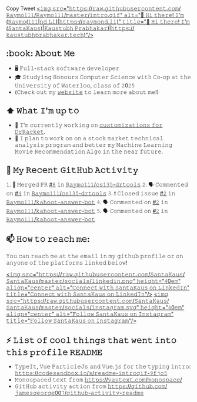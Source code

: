 Copy Tweet
[<𝚒𝚖𝚐 𝚜𝚛𝚌="𝚑𝚝𝚝𝚙𝚜://𝚛𝚊𝚠.𝚐𝚒𝚝𝚑𝚞𝚋𝚞𝚜𝚎𝚛𝚌𝚘𝚗𝚝𝚎𝚗𝚝.𝚌𝚘𝚖/𝚁𝚊𝚢𝚖𝚘𝟷𝟷𝟷/𝚁𝚊𝚢𝚖𝚘𝟷𝟷𝟷/𝚖𝚊𝚜𝚝𝚎𝚛/𝚒𝚗𝚝𝚛𝚘.𝚐𝚒𝚏" 𝚊𝚕𝚝="👋 𝙷𝚒 𝚝𝚑𝚎𝚛𝚎! 𝙸'𝚖 (𝚁𝚊𝚢𝚖𝚘(𝟷𝟷𝟷|𝚗𝚍 𝙻𝚒)|𝚑𝚝𝚝𝚙𝚜://𝚛𝚊𝚢𝚖𝚘𝚗𝚍.𝚕𝚒)" 𝚝𝚒𝚝𝚕𝚎="👋 𝙷𝚒 𝚝𝚑𝚎𝚛𝚎! 𝙸'𝚖 (𝚂𝚊𝚗𝚝𝚊𝙺𝚊𝚞𝚜(|𝙺𝚊𝚞𝚜𝚝𝚞𝚋𝚑 𝙿𝚛𝚊𝚋𝚑𝚊𝚔𝚊𝚛)|𝚑𝚝𝚝𝚙𝚜://𝚔𝚊𝚞𝚜𝚝𝚞𝚋𝚑𝚙𝚛𝚊𝚋𝚑𝚊𝚔𝚊𝚛.𝚝𝚎𝚌𝚑)"/>](𝚑𝚝𝚝𝚙𝚜://𝚔𝚊𝚞𝚜𝚝𝚞𝚋𝚑𝚙𝚛𝚊𝚋𝚑𝚊𝚔𝚊𝚛.𝚝𝚎𝚌𝚑/)

<!--
**𝚂𝚊𝚗𝚝𝚊𝙺𝚊𝚞𝚜/𝚂𝚊𝚗𝚝𝚊𝙺𝚊𝚞𝚜** 𝚒𝚜 𝚊 ✨ _𝚜𝚙𝚎𝚌𝚒𝚊𝚕_ ✨ 𝚛𝚎𝚙𝚘𝚜𝚒𝚝𝚘𝚛𝚢 𝚋𝚎𝚌𝚊𝚞𝚜𝚎 𝚒𝚝𝚜 `𝚁𝙴𝙰𝙳𝙼𝙴.𝚖𝚍` (𝚝𝚑𝚒𝚜 𝚏𝚒𝚕𝚎) 𝚊𝚙𝚙𝚎𝚊𝚛𝚜 𝚘𝚗 𝚢𝚘𝚞𝚛 𝙶𝚒𝚝𝙷𝚞𝚋 𝚙𝚛𝚘𝚏𝚒𝚕𝚎.

𝙷𝚎𝚛𝚎 𝚊𝚛𝚎 𝚜𝚘𝚖𝚎 𝚒𝚍𝚎𝚊𝚜 𝚝𝚘 𝚐𝚎𝚝 𝚢𝚘𝚞 𝚜𝚝𝚊𝚛𝚝𝚎𝚍:

- 🔭 𝙸’𝚖 𝚌𝚞𝚛𝚛𝚎𝚗𝚝𝚕𝚢 𝚠𝚘𝚛𝚔𝚒𝚗𝚐 𝚘𝚗 ...
- 🌱 𝙸’𝚖 𝚌𝚞𝚛𝚛𝚎𝚗𝚝𝚕𝚢 𝚕𝚎𝚊𝚛𝚗𝚒𝚗𝚐 ...
- 👯 𝙸’𝚖 𝚕𝚘𝚘𝚔𝚒𝚗𝚐 𝚝𝚘 𝚌𝚘𝚕𝚕𝚊𝚋𝚘𝚛𝚊𝚝𝚎 𝚘𝚗 ...
- 🤔 𝙸’𝚖 𝚕𝚘𝚘𝚔𝚒𝚗𝚐 𝚏𝚘𝚛 𝚑𝚎𝚕𝚙 𝚠𝚒𝚝𝚑 ...
- 💬 𝙰𝚜𝚔 𝚖𝚎 𝚊𝚋𝚘𝚞𝚝 ...
- 📫 𝙷𝚘𝚠 𝚝𝚘 𝚛𝚎𝚊𝚌𝚑 𝚖𝚎: ...
- 😄 𝙿𝚛𝚘𝚗𝚘𝚞𝚗𝚜: ...
- ⚡ 𝙵𝚞𝚗 𝚏𝚊𝚌𝚝: ...
-->

## :𝚋𝚘𝚘𝚔: 𝙰𝚋𝚘𝚞𝚝 𝙼𝚎
- 🖥 𝙵𝚞𝚕𝚕-𝚜𝚝𝚊𝚌𝚔 𝚜𝚘𝚏𝚝𝚠𝚊𝚛𝚎 𝚍𝚎𝚟𝚎𝚕𝚘𝚙𝚎𝚛
- 🎓 𝚂𝚝𝚞𝚍𝚢𝚒𝚗𝚐 𝙷𝚘𝚗𝚘𝚞𝚛𝚜 𝙲𝚘𝚖𝚙𝚞𝚝𝚎𝚛 𝚂𝚌𝚒𝚎𝚗𝚌𝚎 𝚠𝚒𝚝𝚑 𝙲𝚘-𝚘𝚙 𝚊𝚝 𝚝𝚑𝚎 𝚄𝚗𝚒𝚟𝚎𝚛𝚜𝚒𝚝𝚢 𝚘𝚏 𝚆𝚊𝚝𝚎𝚛𝚕𝚘𝚘, 𝚌𝚕𝚊𝚜𝚜 𝚘𝚏 𝟸0𝟸𝟻
- (𝙲𝚑𝚎𝚌𝚔 𝚘𝚞𝚝 𝚖𝚢 [𝚠𝚎𝚋𝚜𝚒𝚝𝚎](𝚑𝚝𝚝𝚙𝚜://𝚔𝚊𝚞𝚜𝚝𝚞𝚋𝚑𝚙𝚛𝚊𝚋𝚑𝚊𝚔𝚊𝚛.𝚝𝚎𝚌𝚑/) 𝚝𝚘 𝚕𝚎𝚊𝚛𝚗 𝚖𝚘𝚛𝚎 𝚊𝚋𝚘𝚞𝚝 𝚖𝚎!)

## ⬆ 𝚆𝚑𝚊𝚝 𝙸'𝚖 𝚞𝚙 𝚝𝚘
- 🔨 𝙸’𝚖 𝚌𝚞𝚛𝚛𝚎𝚗𝚝𝚕𝚢 𝚠𝚘𝚛𝚔𝚒𝚗𝚐 𝚘𝚗 [𝚌𝚞𝚜𝚝𝚘𝚖𝚒𝚣𝚊𝚝𝚒𝚘𝚗𝚜 𝚏𝚘𝚛 𝙳𝚛𝚁𝚊𝚌𝚔𝚎𝚝](𝚑𝚝𝚝𝚙𝚜://𝚌𝚜𝟷𝟹𝟻.𝚖𝚕).
- 🎯 𝙸 𝚙𝚕𝚊𝚗 𝚝𝚘 𝚠𝚘𝚛𝚔 𝚘𝚗 𝚘𝚗 𝚊 𝚜𝚝𝚘𝚌𝚔 𝚖𝚊𝚛𝚔𝚎𝚝 𝚝𝚎𝚌𝚑𝚗𝚒𝚌𝚊𝚕 𝚊𝚗𝚊𝚕𝚢𝚜𝚒𝚜 𝚙𝚛𝚘𝚐𝚛𝚊𝚖 𝚊𝚗𝚍 𝚋𝚎𝚝𝚝𝚎𝚛 𝚖𝚢 𝙼𝚊𝚌𝚑𝚒𝚗𝚎 𝙻𝚎𝚊𝚛𝚗𝚒𝚗𝚐 𝙼𝚘𝚟𝚒𝚎 𝚁𝚎𝚌𝚘𝚖𝚖𝚎𝚗𝚍𝚊𝚝𝚒𝚘𝚗 𝙰𝚕𝚐𝚘 𝚒𝚗 𝚝𝚑𝚎 𝚗𝚎𝚊𝚛 𝚏𝚞𝚝𝚞𝚛𝚎.

## 🔔 𝙼𝚢 𝚁𝚎𝚌𝚎𝚗𝚝 𝙶𝚒𝚝𝙷𝚞𝚋 𝙰𝚌𝚝𝚒𝚟𝚒𝚝𝚢
<!--𝚂𝚃𝙰𝚁𝚃_𝚂𝙴𝙲𝚃𝙸𝙾𝙽:𝚊𝚌𝚝𝚒𝚟𝚒𝚝𝚢-->
𝟷. 🎉 𝙼𝚎𝚛𝚐𝚎𝚍 𝙿𝚁 [#𝟾](𝚑𝚝𝚝𝚙𝚜://𝚐𝚒𝚝𝚑𝚞𝚋.𝚌𝚘𝚖/𝚁𝚊𝚢𝚖𝚘𝟷𝟷𝟷/𝚌𝚜𝟷𝟹𝟻-𝚍𝚛𝚝𝚘𝚘𝚕𝚜/𝚙𝚞𝚕𝚕/𝟾) 𝚒𝚗 [𝚁𝚊𝚢𝚖𝚘𝟷𝟷𝟷/𝚌𝚜𝟷𝟹𝟻-𝚍𝚛𝚝𝚘𝚘𝚕𝚜](𝚑𝚝𝚝𝚙𝚜://𝚐𝚒𝚝𝚑𝚞𝚋.𝚌𝚘𝚖/𝚁𝚊𝚢𝚖𝚘𝟷𝟷𝟷/𝚌𝚜𝟷𝟹𝟻-𝚍𝚛𝚝𝚘𝚘𝚕𝚜)
𝟸. 🗣 𝙲𝚘𝚖𝚖𝚎𝚗𝚝𝚎𝚍 𝚘𝚗 [#𝟺](𝚑𝚝𝚝𝚙𝚜://𝚐𝚒𝚝𝚑𝚞𝚋.𝚌𝚘𝚖/𝚁𝚊𝚢𝚖𝚘𝟷𝟷𝟷/𝚌𝚜𝟷𝟹𝟻-𝚍𝚛𝚝𝚘𝚘𝚕𝚜/𝚒𝚜𝚜𝚞𝚎𝚜/𝟺) 𝚒𝚗 [𝚁𝚊𝚢𝚖𝚘𝟷𝟷𝟷/𝚌𝚜𝟷𝟹𝟻-𝚍𝚛𝚝𝚘𝚘𝚕𝚜](𝚑𝚝𝚝𝚙𝚜://𝚐𝚒𝚝𝚑𝚞𝚋.𝚌𝚘𝚖/𝚁𝚊𝚢𝚖𝚘𝟷𝟷𝟷/𝚌𝚜𝟷𝟹𝟻-𝚍𝚛𝚝𝚘𝚘𝚕𝚜)
𝟹. ❗️ 𝙲𝚕𝚘𝚜𝚎𝚍 𝚒𝚜𝚜𝚞𝚎 [#𝟸](𝚑𝚝𝚝𝚙𝚜://𝚐𝚒𝚝𝚑𝚞𝚋.𝚌𝚘𝚖/𝚁𝚊𝚢𝚖𝚘𝟷𝟷𝟷/𝚔𝚊𝚑𝚘𝚘𝚝-𝚊𝚗𝚜𝚠𝚎𝚛-𝚋𝚘𝚝/𝚒𝚜𝚜𝚞𝚎𝚜/𝟸) 𝚒𝚗 [𝚁𝚊𝚢𝚖𝚘𝟷𝟷𝟷/𝚔𝚊𝚑𝚘𝚘𝚝-𝚊𝚗𝚜𝚠𝚎𝚛-𝚋𝚘𝚝](𝚑𝚝𝚝𝚙𝚜://𝚐𝚒𝚝𝚑𝚞𝚋.𝚌𝚘𝚖/𝚁𝚊𝚢𝚖𝚘𝟷𝟷𝟷/𝚔𝚊𝚑𝚘𝚘𝚝-𝚊𝚗𝚜𝚠𝚎𝚛-𝚋𝚘𝚝)
𝟺. 🗣 𝙲𝚘𝚖𝚖𝚎𝚗𝚝𝚎𝚍 𝚘𝚗 [#𝟸](𝚑𝚝𝚝𝚙𝚜://𝚐𝚒𝚝𝚑𝚞𝚋.𝚌𝚘𝚖/𝚁𝚊𝚢𝚖𝚘𝟷𝟷𝟷/𝚔𝚊𝚑𝚘𝚘𝚝-𝚊𝚗𝚜𝚠𝚎𝚛-𝚋𝚘𝚝/𝚒𝚜𝚜𝚞𝚎𝚜/𝟸) 𝚒𝚗 [𝚁𝚊𝚢𝚖𝚘𝟷𝟷𝟷/𝚔𝚊𝚑𝚘𝚘𝚝-𝚊𝚗𝚜𝚠𝚎𝚛-𝚋𝚘𝚝](𝚑𝚝𝚝𝚙𝚜://𝚐𝚒𝚝𝚑𝚞𝚋.𝚌𝚘𝚖/𝚁𝚊𝚢𝚖𝚘𝟷𝟷𝟷/𝚔𝚊𝚑𝚘𝚘𝚝-𝚊𝚗𝚜𝚠𝚎𝚛-𝚋𝚘𝚝)
𝟻. 🗣 𝙲𝚘𝚖𝚖𝚎𝚗𝚝𝚎𝚍 𝚘𝚗 [#𝟸](𝚑𝚝𝚝𝚙𝚜://𝚐𝚒𝚝𝚑𝚞𝚋.𝚌𝚘𝚖/𝚁𝚊𝚢𝚖𝚘𝟷𝟷𝟷/𝚔𝚊𝚑𝚘𝚘𝚝-𝚊𝚗𝚜𝚠𝚎𝚛-𝚋𝚘𝚝/𝚒𝚜𝚜𝚞𝚎𝚜/𝟸) 𝚒𝚗 [𝚁𝚊𝚢𝚖𝚘𝟷𝟷𝟷/𝚔𝚊𝚑𝚘𝚘𝚝-𝚊𝚗𝚜𝚠𝚎𝚛-𝚋𝚘𝚝](𝚑𝚝𝚝𝚙𝚜://𝚐𝚒𝚝𝚑𝚞𝚋.𝚌𝚘𝚖/𝚁𝚊𝚢𝚖𝚘𝟷𝟷𝟷/𝚔𝚊𝚑𝚘𝚘𝚝-𝚊𝚗𝚜𝚠𝚎𝚛-𝚋𝚘𝚝)
<!--𝙴𝙽𝙳_𝚂𝙴𝙲𝚃𝙸𝙾𝙽:𝚊𝚌𝚝𝚒𝚟𝚒𝚝𝚢-->

## 📫 𝙷𝚘𝚠 𝚝𝚘 𝚛𝚎𝚊𝚌𝚑 𝚖𝚎:
𝚈𝚘𝚞 𝚌𝚊𝚗 𝚛𝚎𝚊𝚌𝚑 𝚖𝚎 𝚊𝚝 𝚝𝚑𝚎 𝚎𝚖𝚊𝚒𝚕 𝚒𝚗 𝚖𝚢 𝚐𝚒𝚝𝚑𝚞𝚋 𝚙𝚛𝚘𝚏𝚒𝚕𝚎 𝚘𝚛 𝚘𝚗 𝚊𝚗𝚢𝚘𝚗𝚎 𝚘𝚏 𝚝𝚑𝚎 𝚙𝚕𝚊𝚝𝚏𝚘𝚛𝚖𝚜 𝚕𝚒𝚗𝚔𝚎𝚍 𝚋𝚎𝚕𝚘𝚠!

[<𝚒𝚖𝚐 𝚜𝚛𝚌="𝚑𝚝𝚝𝚙𝚜://𝚛𝚊𝚠.𝚐𝚒𝚝𝚑𝚞𝚋𝚞𝚜𝚎𝚛𝚌𝚘𝚗𝚝𝚎𝚗𝚝.𝚌𝚘𝚖/𝚂𝚊𝚗𝚝𝚊𝙺𝚊𝚞𝚜/𝚂𝚊𝚗𝚝𝚊𝙺𝚊𝚞𝚜/𝚖𝚊𝚜𝚝𝚎𝚛/𝚜𝚘𝚌𝚒𝚊𝚕𝚜/𝚕𝚒𝚗𝚔𝚎𝚍𝚒𝚗.𝚙𝚗𝚐" 𝚑𝚎𝚒𝚐𝚑𝚝="𝟺0𝚎𝚖" 𝚊𝚕𝚒𝚐𝚗="𝚌𝚎𝚗𝚝𝚎𝚛" 𝚊𝚕𝚝="𝙲𝚘𝚗𝚗𝚎𝚌𝚝 𝚠𝚒𝚝𝚑 𝚂𝚊𝚗𝚝𝚊𝙺𝚊𝚞𝚜 𝚘𝚗 𝙻𝚒𝚗𝚔𝚎𝚍𝙸𝚗" 𝚝𝚒𝚝𝚕𝚎="𝙲𝚘𝚗𝚗𝚎𝚌𝚝 𝚠𝚒𝚝𝚑 𝚂𝚊𝚗𝚝𝚊𝙺𝚊𝚞𝚜 𝚘𝚗 𝙻𝚒𝚗𝚔𝚎𝚍𝙸𝚗"/>](𝚑𝚝𝚝𝚙𝚜://𝚠𝚠𝚠.𝚕𝚒𝚗𝚔𝚎𝚍𝚒𝚗.𝚌𝚘𝚖/𝚒𝚗/𝚔𝚊𝚞𝚜𝚝𝚞𝚋𝚑-𝚙𝚛𝚊𝚋𝚑𝚊𝚔𝚊𝚛/)
[<𝚒𝚖𝚐 𝚜𝚛𝚌="𝚑𝚝𝚝𝚙𝚜://𝚛𝚊𝚠.𝚐𝚒𝚝𝚑𝚞𝚋𝚞𝚜𝚎𝚛𝚌𝚘𝚗𝚝𝚎𝚗𝚝.𝚌𝚘𝚖/𝚂𝚊𝚗𝚝𝚊𝙺𝚊𝚞𝚜/𝚂𝚊𝚗𝚝𝚊𝙺𝚊𝚞𝚜/𝚖𝚊𝚜𝚝𝚎𝚛/𝚜𝚘𝚌𝚒𝚊𝚕𝚜/𝚒𝚗𝚜𝚝𝚊𝚐𝚛𝚊𝚖.𝚜𝚟𝚐" 𝚑𝚎𝚒𝚐𝚑𝚝="𝟺0𝚎𝚖" 𝚊𝚕𝚒𝚐𝚗="𝚌𝚎𝚗𝚝𝚎𝚛" 𝚊𝚕𝚝="𝙵𝚘𝚕𝚕𝚘𝚠 𝚂𝚊𝚗𝚝𝚊𝙺𝚊𝚞𝚜 𝚘𝚗 𝙸𝚗𝚜𝚝𝚊𝚐𝚛𝚊𝚖" 𝚝𝚒𝚝𝚕𝚎="𝙵𝚘𝚕𝚕𝚘𝚠 𝚂𝚊𝚗𝚝𝚊𝙺𝚊𝚞𝚜 𝚘𝚗 𝙸𝚗𝚜𝚝𝚊𝚐𝚛𝚊𝚖"/>](𝚑𝚝𝚝𝚙𝚜://𝚠𝚠𝚠.𝚒𝚗𝚜𝚝𝚊𝚐𝚛𝚊𝚖.𝚌𝚘𝚖/𝚜𝚊𝚗𝚝𝚊_𝚔𝚊𝚞𝚜/)

## ⚡ 𝙻𝚒𝚜𝚝 𝚘𝚏 𝚌𝚘𝚘𝚕 𝚝𝚑𝚒𝚗𝚐𝚜 𝚝𝚑𝚊𝚝 𝚠𝚎𝚗𝚝 𝚒𝚗𝚝𝚘 𝚝𝚑𝚒𝚜 𝚙𝚛𝚘𝚏𝚒𝚕𝚎 𝚁𝙴𝙰𝙳𝙼𝙴
- 𝚃𝚢𝚙𝚎𝙸𝚝, 𝚅𝚞𝚎 𝙿𝚊𝚛𝚝𝚒𝚌𝚕𝚎𝙹𝚜 𝚊𝚗𝚍 𝚅𝚞𝚎.𝚓𝚜 𝚏𝚘𝚛 𝚝𝚑𝚎 𝚝𝚢𝚙𝚒𝚗𝚐 𝚒𝚗𝚝𝚛𝚘: [𝚑𝚝𝚝𝚙𝚜://𝚌𝚘𝚍𝚎𝚜𝚊𝚗𝚍𝚋𝚘𝚡.𝚒𝚘/𝚜/𝚛𝚎𝚊𝚍𝚖𝚎-𝚒𝚗𝚝𝚛𝚘𝚐𝚒𝚏-𝟿𝚏𝚓𝚘𝟻](𝚑𝚝𝚝𝚙𝚜://𝚌𝚘𝚍𝚎𝚜𝚊𝚗𝚍𝚋𝚘𝚡.𝚒𝚘/𝚜/𝚛𝚎𝚊𝚍𝚖𝚎-𝚒𝚗𝚝𝚛𝚘𝚐𝚒𝚏-𝟿𝚏𝚓𝚘𝟻) <!-- 𝚃𝚑𝚊𝚗𝚔𝚜 𝚝𝚘 @𝚖𝚊𝚝𝚢𝚘𝟿𝟷'𝚜 𝚑𝚎𝚕𝚙𝚏𝚞𝚕 𝚌𝚘𝚖𝚖𝚎𝚗𝚝𝚜 𝚒𝚗 𝚝𝚑𝚎𝚒𝚛 𝚙𝚛𝚘𝚏𝚒𝚕𝚎 𝚁𝙴𝙰𝙳𝙼𝙴! -->
- 𝙼𝚘𝚗𝚘𝚜𝚙𝚊𝚌𝚎𝚍 𝚝𝚎𝚡𝚝 𝚏𝚛𝚘𝚖 [𝚑𝚝𝚝𝚙𝚜://𝚢𝚊𝚢𝚝𝚎𝚡𝚝.𝚌𝚘𝚖/𝚖𝚘𝚗𝚘𝚜𝚙𝚊𝚌𝚎/](𝚑𝚝𝚝𝚙𝚜://𝚢𝚊𝚢𝚝𝚎𝚡𝚝.𝚌𝚘𝚖/𝚖𝚘𝚗𝚘𝚜𝚙𝚊𝚌𝚎/)
- 𝙶𝚒𝚝𝙷𝚞𝚋 𝚊𝚌𝚝𝚒𝚟𝚒𝚝𝚢 𝚊𝚌𝚝𝚒𝚘𝚗 𝚏𝚛𝚘𝚖 [𝚑𝚝𝚝𝚙𝚜://𝚐𝚒𝚝𝚑𝚞𝚋.𝚌𝚘𝚖/𝚓𝚊𝚖𝚎𝚜𝚐𝚎𝚘𝚛𝚐𝚎00𝟽/𝚐𝚒𝚝𝚑𝚞𝚋-𝚊𝚌𝚝𝚒𝚟𝚒𝚝𝚢-𝚛𝚎𝚊𝚍𝚖𝚎](𝚑𝚝𝚝𝚙𝚜://𝚐𝚒𝚝𝚑𝚞𝚋.𝚌𝚘𝚖/𝚓𝚊𝚖𝚎𝚜𝚐𝚎𝚘𝚛𝚐𝚎00𝟽/𝚐𝚒𝚝𝚑𝚞𝚋-𝚊𝚌𝚝𝚒𝚟𝚒𝚝𝚢-𝚛𝚎𝚊𝚍𝚖𝚎)
<!--
- 𝙻𝚊𝚝𝚎𝚜𝚝 𝙸𝚗𝚜𝚝𝚊𝚐𝚛𝚊𝚖 𝚙𝚘𝚜𝚝𝚜 𝚊𝚗𝚍 𝚠𝚎𝚊𝚝𝚑𝚎𝚛 𝚏𝚛𝚘𝚖 [𝚑𝚝𝚝𝚙𝚜://𝚐𝚒𝚝𝚑𝚞𝚋.𝚌𝚘𝚖/𝚝𝚑𝚖𝚜𝚐𝚋𝚛𝚝/𝚝𝚑𝚖𝚜𝚐𝚋𝚛𝚝](𝚑𝚝𝚝𝚙𝚜://𝚐𝚒𝚝𝚑𝚞𝚋.𝚌𝚘𝚖/𝚝𝚑𝚖𝚜𝚐𝚋𝚛𝚝/𝚝𝚑𝚖𝚜𝚐𝚋𝚛𝚝)
-->
